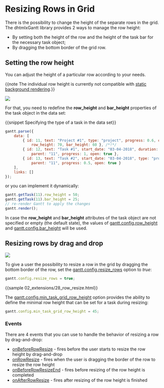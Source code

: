 Resizing Rows in Grid
============================

There is the possibility to change the height of the separate rows in the grid. <br>
The dhtmlxGantt library provides 2 ways to manage the row height:

- By setting both the height of the row and the height of the task bar for the necessary task object;
- By dragging the bottom border of the grid row.

Setting the row height
------------------------

You can adjust the height of a particular row according to your needs.

{{note The individual row height is currently not compatible with [static background rendering](api/gantt_static_background_config.md).}}

<img src="desktop/row_height.png"/>

For that, you need to redefine the **row_height** and **bar_height** properties of the task object in the data set:  

{{snippet   Specifying the type of a task in the data set}}
~~~js
gantt.parse({
	data: [
		{ id: 11, text: "Project #1", type: "project", progress: 0.6, open: true, 
			row_height: 70, bar_height: 60 }, /*!*/
		{ id: 12, text: "Task #1", start_date: "03-04-2018", duration: "5", 
			parent: "11", progress: 1, open: true },
		{ id: 13, text: "Task #2", start_date: "03-04-2018", type: "project", 
			parent: "11", progress: 0.5, open: true }
	],
	links: []
});
~~~

or you can implement it dynamically:

~~~js
gantt.getTask(11).row_height = 50;
gantt.getTask(11).bar_height = 25;
// re-render Gantt to apply the changes
gantt.render();
~~~

In case the **row_height** and **bar_height** attributes of the task object are not specified or empty (the default state), the values of [gantt.config.row_height](api/gantt_row_height_config.md) and [gantt.config.bar_height](api/gantt_bar_height_config.md) will be used.

Resizing rows by drag and drop
---------------------------------

<img src="desktop/resize_row.png"/>

To give a user the possibility to resize a row in the grid by dragging the bottom border of the row, set the [gantt.config.resize_rows](api/gantt_resize_rows_config.md) option to *true*:

~~~js
gantt.config.resize_rows = true;
~~~

{{sample 02_extensions/28_row_resize.html}}

The [gantt.config.min_task_grid_row_height](api/gantt_min_task_grid_row_height_config.md) option provides the ability to define the minimal row height that can be set for a task during resizing:

~~~js
gantt.config.min_task_grid_row_height = 45;
~~~

### Events

There are 4 events that you can use to handle the behavior of resizing a row by drag-and-drop:

- [onBeforeRowResize](api/gantt_onbeforerowresize_event.md) - fires before the user starts to resize the row height by drag-and-drop
- [onRowResize](api/gantt_onrowresize_event.md) - fires when the user is dragging the border of the row to resize the row height
- [onBeforeRowResizeEnd](api/gantt_onbeforerowresizeend_event.md) - fires before resizing of the row height is completed
- [onAfterRowResize](api/gantt_onafterrowresize_event.md) - fires after resizing of the row height is finished
